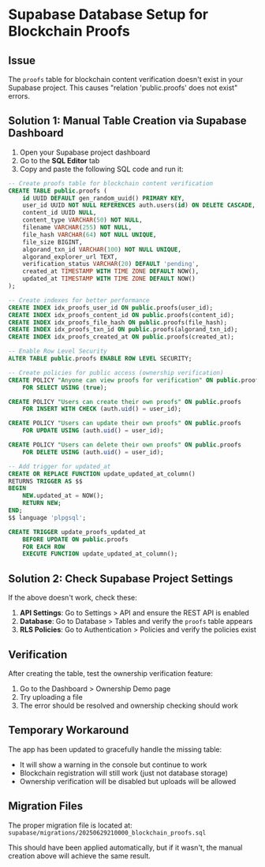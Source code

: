 # Supabase Database Setup for Blockchain Proofs

## Issue
The `proofs` table for blockchain content verification doesn't exist in your Supabase project. This causes "relation 'public.proofs' does not exist" errors.

## Solution 1: Manual Table Creation via Supabase Dashboard

1. Open your Supabase project dashboard
2. Go to the **SQL Editor** tab
3. Copy and paste the following SQL code and run it:

```sql
-- Create proofs table for blockchain content verification
CREATE TABLE public.proofs (
    id UUID DEFAULT gen_random_uuid() PRIMARY KEY,
    user_id UUID NOT NULL REFERENCES auth.users(id) ON DELETE CASCADE,
    content_id UUID NULL,
    content_type VARCHAR(50) NOT NULL,
    filename VARCHAR(255) NOT NULL,
    file_hash VARCHAR(64) NOT NULL UNIQUE,
    file_size BIGINT,
    algorand_txn_id VARCHAR(100) NOT NULL UNIQUE,
    algorand_explorer_url TEXT,
    verification_status VARCHAR(20) DEFAULT 'pending',
    created_at TIMESTAMP WITH TIME ZONE DEFAULT NOW(),
    updated_at TIMESTAMP WITH TIME ZONE DEFAULT NOW()
);

-- Create indexes for better performance
CREATE INDEX idx_proofs_user_id ON public.proofs(user_id);
CREATE INDEX idx_proofs_content_id ON public.proofs(content_id);
CREATE INDEX idx_proofs_file_hash ON public.proofs(file_hash);
CREATE INDEX idx_proofs_txn_id ON public.proofs(algorand_txn_id);
CREATE INDEX idx_proofs_created_at ON public.proofs(created_at);

-- Enable Row Level Security
ALTER TABLE public.proofs ENABLE ROW LEVEL SECURITY;

-- Create policies for public access (ownership verification)
CREATE POLICY "Anyone can view proofs for verification" ON public.proofs
    FOR SELECT USING (true);

CREATE POLICY "Users can create their own proofs" ON public.proofs
    FOR INSERT WITH CHECK (auth.uid() = user_id);

CREATE POLICY "Users can update their own proofs" ON public.proofs
    FOR UPDATE USING (auth.uid() = user_id);

CREATE POLICY "Users can delete their own proofs" ON public.proofs
    FOR DELETE USING (auth.uid() = user_id);

-- Add trigger for updated_at
CREATE OR REPLACE FUNCTION update_updated_at_column()
RETURNS TRIGGER AS $$
BEGIN
    NEW.updated_at = NOW();
    RETURN NEW;
END;
$$ language 'plpgsql';

CREATE TRIGGER update_proofs_updated_at 
    BEFORE UPDATE ON public.proofs 
    FOR EACH ROW 
    EXECUTE FUNCTION update_updated_at_column();
```

## Solution 2: Check Supabase Project Settings

If the above doesn't work, check these:

1. **API Settings**: Go to Settings > API and ensure the REST API is enabled
2. **Database**: Go to Database > Tables and verify the `proofs` table appears
3. **RLS Policies**: Go to Authentication > Policies and verify the policies exist

## Verification

After creating the table, test the ownership verification feature:

1. Go to the Dashboard > Ownership Demo page
2. Try uploading a file
3. The error should be resolved and ownership checking should work

## Temporary Workaround

The app has been updated to gracefully handle the missing table:
- It will show a warning in the console but continue to work
- Blockchain registration will still work (just not database storage)
- Ownership verification will be disabled but uploads will be allowed

## Migration Files

The proper migration file is located at:
`supabase/migrations/20250629210000_blockchain_proofs.sql`

This should have been applied automatically, but if it wasn't, the manual creation above will achieve the same result.

